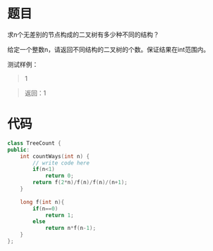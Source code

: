 # 题目
求n个无差别的节点构成的二叉树有多少种不同的结构？

给定一个整数n，请返回不同结构的二叉树的个数。保证结果在int范围内。

测试样例：
> 1

> 返回：1

# 代码
```cpp
class TreeCount {
public:
    int countWays(int n) {
        // write code here
        if(n<1)
            return 0;
        return f(2*n)/f(n)/f(n)/(n+1);
    }
    
    long f(int n){
        if(n==0)
            return 1;
        else
            return n*f(n-1);
    }
};
```
